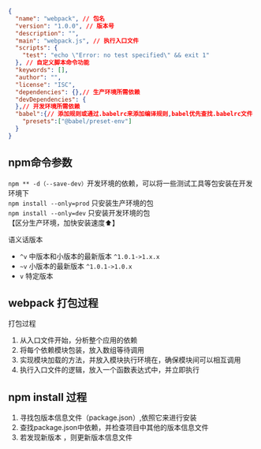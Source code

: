 ```json
{
  "name": "webpack", // 包名
  "version": "1.0.0", // 版本号
  "description": "",
  "main": "webpack.js", // 执行入口文件
  "scripts": {
    "test": "echo \"Error: no test specified\" && exit 1"
  }, // 自定义脚本命令功能
  "keywords": [],
  "author": "",
  "license": "ISC",
  "dependencies": {},// 生产环境所需依赖
  "devDependencies": {
  },// 开发环境所需依赖
  "babel":{// 添加规则或通过.babelrc来添加编译规则,babel优先查找.babelrc文件
    "presets":["@babel/preset-env"]
  }
}

```

## npm命令参数  
`npm ** -d（--save-dev）`开发环境的依赖，可以将一些测试工具等包安装在开发环境下  
`npm install --only=prod` 只安装生产环境的包   
`npm install --only=dev` 只安装开发环境的包   
【区分生产环境，加快安装速度⬆️】

语义话版本   
- `^v` 中版本和小版本的最新版本  `^1.0.1->1.x.x`  
- `~v` 小版本的最新版本   `^1.0.1->1.0.x`  
- `v` 特定版本     


## webpack 打包过程

打包过程
1. 从入口文件开始，分析整个应用的依赖
2. 将每个依赖模块包装，放入数组等待调用
3. 实现模块加载的方法，并放入模块执行环境在，确保模块间可以相互调用
4. 执行入口文件的逻辑，放入一个函数表达式中，并立即执行

## npm install 过程
1. 寻找包版本信息文件（package.json）,依照它来进行安装
2. 查找package.json中依赖，并检查项目中其他的版本信息文件
3. 若发现新版本 ，则更新版本信息文件
